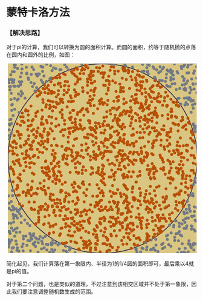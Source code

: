 # 蒙特卡洛方法

### 【解决思路】

​	对于pi的计算，我们可以转换为圆的面积计算。而圆的面积，约等于随机抛的点落在圆内和圆外的比例，如图：

​	![circle](circle.jpg)

​	简化起见，我们计算落在第一象限内、半径为1的1/4圆的面积即可，最后乘以4就是pi的值。

​	对于第二个问题，也是类似的道理，不过注意到该相交区域并不处于第一象限，因此我们要注意调整随机数生成的范围。	
